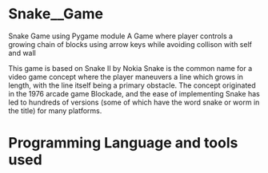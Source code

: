 # Snake__Game
 Snake Game using Pygame module
 A Game where player controls a growing chain of blocks using arrow keys while avoiding collison with self and wall 
 
This game is based on Snake II by Nokia Snake is the common name for a video game concept where the player maneuvers a line which grows in length, with the line itself being a primary obstacle. The concept originated in the 1976 arcade game Blockade, and the ease of implementing Snake has led to hundreds of versions (some of which have the word snake or worm in the title) for many platforms.

# Programming Language and tools used

 
 
